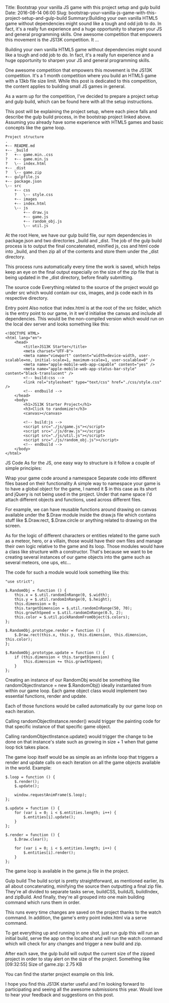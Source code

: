 Title: Bootstrap your vanilla JS game with this project setup and gulp build
Date: 2016-08-14 06:00
Slug: bootstrap-your-vanilla-js-game-with-this-project-setup-and-gulp-build
Summary:Building your own vanilla HTML5 game without dependencies might sound like a tough and odd job to do. In fact, it's a really fun experience and a huge opportunity to sharpen your JS and general programming skills. One awesome competition that empowers this movement is the JS13K competition. It ...

Building your own vanilla HTML5 game without dependencies might sound like a tough and odd job to do. In fact, it's a really fun experience and a huge opportunity to sharpen your JS and general programming skills.

One awesome competition that empowers this movement is the JS13K competition. It's a 1 month competition where you build an HTML5 game with a 13kb file size limit. While this post is dedicated to this competition, the content applies to building small JS games in general.

As a warm up for the competition, I've decided to prepare a project setup and gulp build, which can be found here with all the setup instructions.

This post will be explaining the project setup, where each piece falls and describe the gulp build process, in the bootstrap project linked above. Assuming you already have some experience with HTML5 games and basic concepts like the game loop.

```
Project structure
.
+-- README.md
+-- _build
?   +-- game.min..css
?   +-- game.min.js
?   \-- index.html
+-- _dist
?   \-- game.zip
+-- gulpfile.js
+-- package.json
\-- src
    +-- css
    ?   \-- style.css
    +-- images
    +-- index.html
    \-- js
        +-- draw.js
        +-- game.js
        +-- random_obj.js
        \-- util.js
``` 

At the root
Here, we have our gulp build file, our npm dependencies in package.json and two directories _build and _dist. The job of the gulp build process is to output the final concatenated, minified js, css and html code into _build, and then zip all of the contents and store them under the _dist directory.

This process runs automatically every time the work is saved, which helps keep an eye on the final output especially on the size of the zip file that is being updated in the _dist directory, before finally submitting.

The source code
Everything related to the source of the project would go under src which would contain our css, images, and js code each in its respective directory.

Entry point
Also notice that index.html is at the root of the src folder, which is the entry point to our game, in it we'd initialise the canvas and include all dependencies. This would be the non-compiled version which would run on the local dev server and looks something like this:

```
<!DOCTYPE HTML>
<html lang="en">
    <head>
        <title>JS13K Starter</title>
        <meta charset="UTF-8">
        <meta name="viewport" content="width=device-width, user-scalable=no, initial-scale=1, maximum-scale=1, user-scalable=0" />
        <meta name="apple-mobile-web-app-capable" content="yes" />
        <meta name="apple-mobile-web-app-status-bar-style" content="black-translucent" />
        <!-- build:css -->
        <link rel="stylesheet" type="text/css" href="./css/style.css" />
        <!-- endbuild -->
    </head>
    <body>
        <h1>JS13K Starter Project</h1>
        <h3>Click to randomize!</h3>
        <canvas></canvas>

        <!-- build:js -->
        <script src="./js/game.js"></script>
        <script src="./js/draw.js"></script>
        <script src="./js/util.js"></script>
        <script src="./js/random_obj.js"></script>
        <!-- endbuild -->
    </body>
</html>
``` 

JS Code
As for the JS, one easy way to structure is it follow a couple of simple principles:

Wrap your game code around a namespace
Separate code into different files based on their functionality
A simple way to namespace your game is to have a global object for the game, I named it $ in this case as its short and jQuery is not being used in the project. Under that name space I'd attach different objects and functions, used across different files.

For example, we can have reusable functions around drawing on canvas available under the $.Draw module inside the draw.js file which contains stuff like $.Draw.rect, $.Draw.circle or anything related to drawing on the screen.

As for the logic of different characters or entities related to the game such as a meteor, hero, or a villain, those would have their own files and manage their own logic relative to the game and its loop. Those modules would have a class like structure with a constructor. That's because we want to be creating several instances of our game objects into the game such as several meteors, one ups, etc...

The code for such a module would look something like this:

```
"use strict";

$.RandomObj = function () {
    this.x = $.util.randomInRange(0, $.width);
    this.y = $.util.randomInRange(0, $.height);
    this.dimension = 0;
    this.targetDimension = $.util.randomInRange(50, 70);
    this.growthSpeed = $.util.randomInRange(0.5, 2);
    this.color = $.util.pickRandomFromObject($.colors);
};

$.RandomObj.prototype.render = function () {
    $.Draw.rect(this.x, this.y, this.dimension, this.dimension, this.color);
};

$.RandomObj.prototype.update = function () {
    if (this.dimension < this.targetDimension) {
        this.dimension += this.growthSpeed;
    }
};
``` 

Creating an instance of our RandomObj would be something like randomObjectInstance = new $.RandomObj() ideally instantiated from within our game loop. Each game object class would implement two essential functions, render and update.

Each of those functions would be called automatically by our game loop on each iteration.

Calling randomObjectInstance.render() would trigger the painting code for that specific instance of that specific game object.

Calling randomObjectInstance.update() would trigger the change to be done on that instance's state such as growing in size + 1 when that game loop tick takes place.

The game loop itself would be as simple as an infinite loop that triggers a render and update calls on each iteration on all the game objects available in the world. Example:

```
$.loop = function () {
    $.render();
    $.update();

    window.requestAnimFrame($.loop);
};

$.update = function () {
    for (var i = 0; i < $.entities.length; i++) {
        $.entities[i].update();    
    }
};

$.render = function () {
    $.Draw.clear();

    for (var i = 0; i < $.entities.length; i++) {
        $.entities[i].render();    
    }
};
``` 

The game loop is available in the game.js file in the project.

Gulp build
The build script is pretty straightforward, as mentioned earlier, its all about concatenating, minifying the source then outputting a final zip file. They're all divided to separate tasks serve, buildCSS, buildJS, buildIndex, and zipBuild. And finally, they're all grouped into one main building command which runs them in order.

This runs every time changes are saved on the project thanks to the watch command. In addition, the game's entry point index.html via a serve command.

To get everything up and running in one shot, just run gulp this will run an initial build, serve the app on the localhost and will run the watch command which will check for any changes and trigger a new build and zip.

After each save, the gulp build will output the current size of the zipped project in order to stay alert on the size of the project. Something like [09:32:55] Size of game.zip: 2.75 KB

You can find the starter project example on this link.

I hope you find this JS13K starter useful and I'm looking forward to participating and seeing all the awesome submissions this year. Would love to hear your feedback and suggestions on this post.
